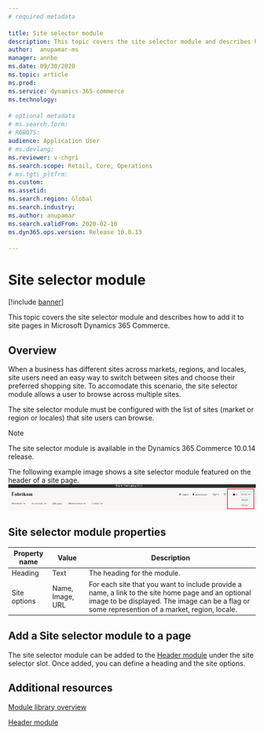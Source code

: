 ```yaml
---
# required metadata

title: Site selector module
description: This topic covers the site selector module and describes how to add it to site pages in Microsoft Dynamics 365 Commerce.
author:  anupamar-ms
manager: annbe
ms.date: 09/30/2020
ms.topic: article
ms.prod:
ms.service: dynamics-365-commerce
ms.technology:

# optional metadata
# ms.search.form:
# ROBOTS:
audience: Application User
# ms.devlang:
ms.reviewer: v-chgri
ms.search.scope: Retail, Core, Operations
# ms.tgt\_pltfrm:
ms.custom:
ms.assetid:
ms.search.region: Global
ms.search.industry:
ms.author: anupamar
ms.search.validFrom: 2020-02-10
ms.dyn365.ops.version: Release 10.0.13

---
```


# Site selector module

[!include [banner](includes/banner.md)]

This topic covers the site selector module and describes how to add it to site pages in Microsoft Dynamics 365 Commerce.

## Overview

When a business has different sites across markets, regions, and locales, site users need an easy way to switch between sites and choose their preferred shopping site. To accomodate this scenario, the site selector module allows a user to browse across multiple sites.

The site selector module must be configured with the list of sites (market or region or locales) that site users can browse. 

> [!NOTE]
> The site selector module is available in the Dynamics 365 Commerce 10.0.14 release.

The following example image shows a site selector module featured on the header of a site page.
![Example of a site selector module on the header of a site page](./media/ecommerce-sitepicker.PNG)

## Site selector module properties

| Property name             | Value                 | Description |
|---------------------------|-----------------------|-------------|
| Heading | Text | The heading for the module. |
| Site options | Name, Image, URL | For each site that you want to include provide a name, a link to the site home page and an optional image to be displayed. The image can be a flag or some represention of a market, region, locale.|

## Add a Site selector module to a page

The site selector module can be added to the [Header module](author-header-module.md) under the site selector slot. Once added, you can define a heading and the site options. 

## Additional resources

[Module library overview](starter-kit-overview.md)

[Header module](author-header-module.md)
